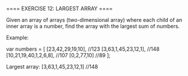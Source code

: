 ==== EXERCISE 12: LARGEST ARRAY ====

Given an array of arrays (two-dimensional array) where each child of an inner array is a number, find the array with the largest sum of numbers.

Example:

  var numbers = [
    [23,42,29,19,10], //123
    [3,63,1,45,23,12,1], //148
    [10,21,19,40,1,2,6,8], //107
    [0,2,77,10] //89
  ];

  Largest array: [3,63,1,45,23,12,1] //148

